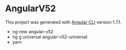 # AngularV52

This project was generated with [Angular CLI](https://github.com/angular/angular-cli) version 1.7.1.

* ng new angular-v52
* ng g universal angular-v52-universal
* yarn